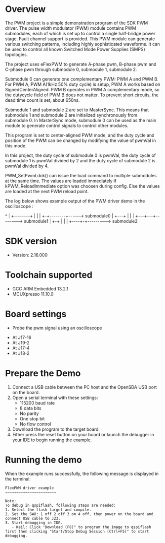 Overview
========
The PWM project is a simple demonstration program of the SDK PWM driver.
The pulse width modulator (PWM) module contains PWM submodules, each of which is set up to control a single half-bridge power stage.
Fault channel support is provided. This PWM module can generate various switching patterns, including highly sophisticated waveforms.
It can be used to control all known Switched Mode Power Supplies (SMPS) topologies.

The project uses eFlexPWM to generate A-phase pwm, B-phase pwm and C-phase pwm through submodule 0, submodule 1, submodule 2.

Submodule 0 can generate one complementary PWM: PWM A and PWM B. For PWM A, PWM A(1kHz 50% duty cycle) is setup, PWM A works
based on SignedCenterAligned. PWM B operates in PWM A complementary mode, so the dutycycle field of PWM B does not matter.
To prevent short circuits, the dead time count is set, about 650ns.

Submodule 1 and submodule 2 are set to MasterSync. This means that submodule 1 and submodule 2 are initialized synchronously
from submodule 0. In MasterSync mode, submodule 0 can be used as the main module to generate control signals to control
other modules.

This program is set to center-aligned PWM mode, and the duty cycle and position of the PWM can be changed by modifying the
value of pwmVal in this mode.

In this project, the duty cycle of submodule 0 is pwmVal, the duty cycle of submodule 1 is pwmVal divided by 2 and the duty
cycle of submodule 2 is pwmVal divided by 4.

PWM_SetPwmLdok() can issue the load command to multiple submodules at the same time. The values are loaded immediately if
kPWM_ReloadImmediate option was choosen during config. Else the values are loaded at the next PWM reload point.

The log below shows example output of the PWM driver demo in the oscilloscope :

  ^
  | +--------+
  | |        |
  +-+--------+----->     submodule0
  |   +---+
  |   |   |
  +---+---+-------->     submodule1
  |    +-+
  |    | |
  +----+-+--------->     submodule2

SDK version
===========
- Version: 2.16.000

Toolchain supported
===================
- GCC ARM Embedded  13.2.1
- MCUXpresso  11.10.0

Board settings
==============

* Probe the pwm signal using an oscilloscope
 - At J17-16
 - At J19-2
 - At J17-4
 - At J18-2

Prepare the Demo
================
1. Connect a USB cable between the PC host and the OpenSDA USB port on the board.
2. Open a serial terminal with these settings:
    - 115200 baud rate
    - 8 data bits
    - No parity
    - One stop bit
    - No flow control
3. Download the program to the target board.
4. Either press the reset button on your board or launch the debugger in your IDE to begin running the example.

Running the demo
================
When the example runs successfully, the following message is displayed in the terminal:
~~~~~~~~~~~~~~~~~~~~~~~~
FlexPWM driver example
~~~~~~~~~~~~~~~~~~~~~~~

Note:
To debug in qspiflash, following steps are needed:
1. Select the flash target and compile.
2. Set the SW8: 1 off 2 off 3 on 4 off, then power on the board and connect USB cable to J23.
3. Start debugging in IDE.
   - Keil: Click "Download (F8)" to program the image to qspiflash first then clicking "Start/Stop Debug Session (Ctrl+F5)" to start debugging.
